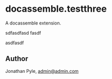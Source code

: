 # docassemble.testthree

A docassemble extension.

sdfasdfasd
fasdf

asdfasdf


## Author

Jonathan Pyle, admin@admin.com

